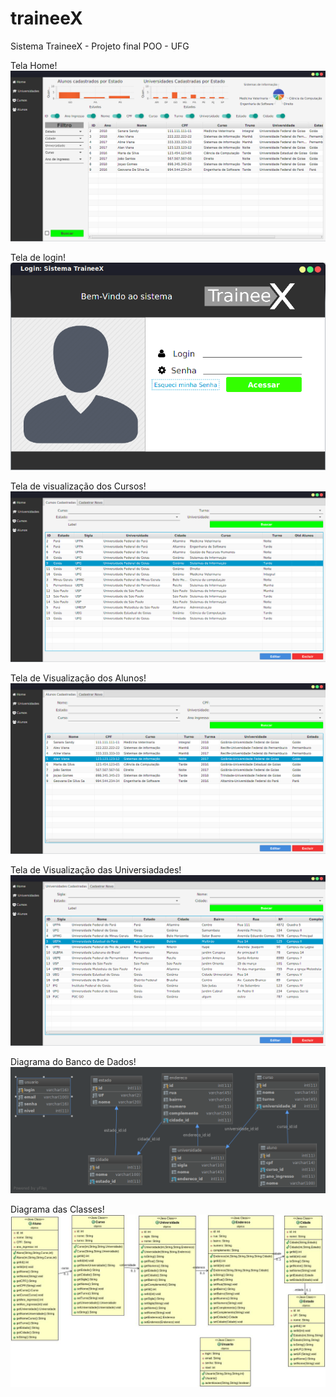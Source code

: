 
# traineeX
Sistema TraineeX - Projeto final POO - UFG

Tela Home!
<img src="https://raw.githubusercontent.com/alanvianaa/traineeX/master/Documenta%C3%A7%C3%A3o/tela_home.png" />

Tela de login!
<img src="https://raw.githubusercontent.com/alanvianaa/traineeX/master/Documenta%C3%A7%C3%A3o/tela_login.png" />

Tela de visualização dos Cursos!
<img src="https://raw.githubusercontent.com/alanvianaa/traineeX/master/Documenta%C3%A7%C3%A3o/tela_cursos.png" />

Tela de Visualização dos Alunos!
<img src="https://raw.githubusercontent.com/alanvianaa/traineeX/master/Documenta%C3%A7%C3%A3o/Tela_alunos.png" />

Tela de Visualização das Universiadades!
<img src="https://raw.githubusercontent.com/alanvianaa/traineeX/master/Documenta%C3%A7%C3%A3o/tela_universidade.png" />

Diagrama do Banco de Dados!
<img src="https://raw.githubusercontent.com/alanvianaa/traineeX/master/Documenta%C3%A7%C3%A3o/diagrama%20DB.png" />

Diagrama das Classes!
<img src="https://raw.githubusercontent.com/alanvianaa/traineeX/master/Documenta%C3%A7%C3%A3o/diagrama%20de%20classe.jpg" />
